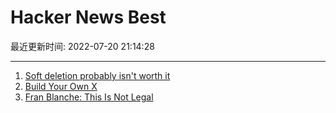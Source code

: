 # Hacker News Best

最近更新时间: 2022-07-20 21:14:28

--- 
1. [Soft deletion probably isn't worth it](https://brandur.org/soft-deletion) 
2. [Build Your Own X](https://github.com/codecrafters-io/build-your-own-x) 
3. [Fran Blanche: This Is Not Legal](https://www.youtube.com/watch?v=1qCM9L_FaFU) 
